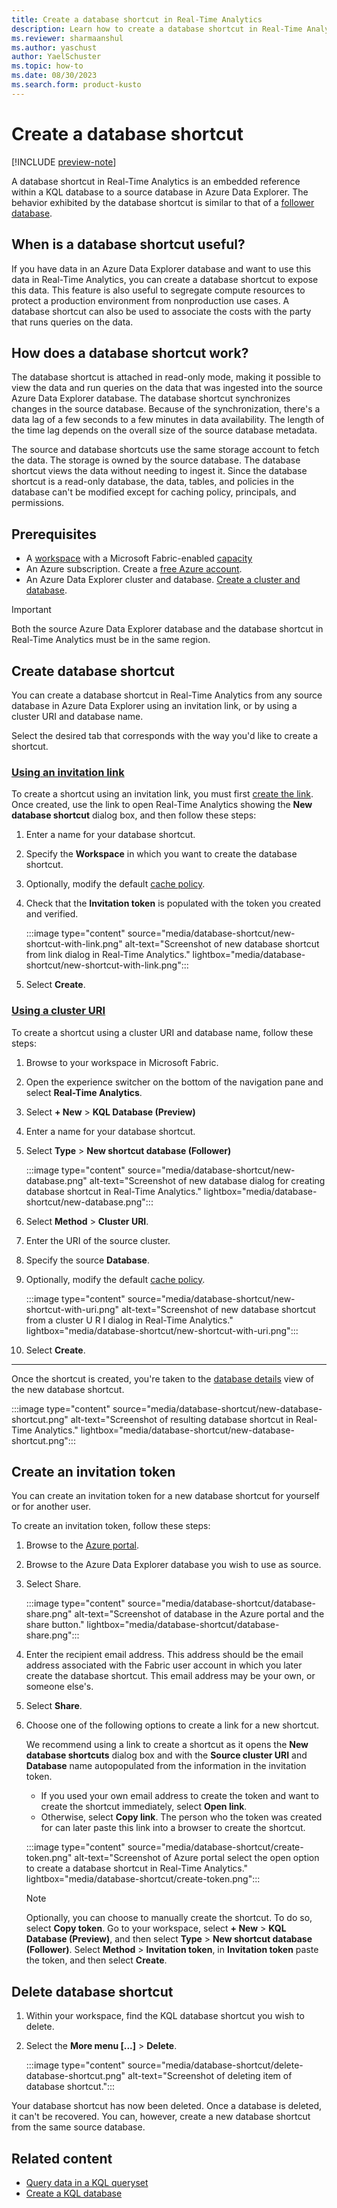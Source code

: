 ```yaml
---
title: Create a database shortcut in Real-Time Analytics
description: Learn how to create a database shortcut in Real-Time Analytics in Microsoft Fabric
ms.reviewer: sharmaanshul
ms.author: yaschust
author: YaelSchuster
ms.topic: how-to
ms.date: 08/30/2023
ms.search.form: product-kusto
---
```

# Create a database shortcut

[!INCLUDE [preview-note](../includes/preview-note.md)]

A database shortcut in Real-Time Analytics is an embedded reference within a KQL database to a source database in Azure Data Explorer. The behavior exhibited by the database shortcut is similar to that of a [follower database](/azure/data-explorer/follower).

## When is a database shortcut useful?

If you have data in an Azure Data Explorer database and want to use this data in Real-Time Analytics, you can create a database shortcut to expose this data. This feature is also useful to segregate compute resources to protect a production environment from nonproduction use cases. A database shortcut can also be used to associate the costs with the party that runs queries on the data.

## How does a database shortcut work?

The database shortcut is attached in read-only mode, making it possible to view the data and run queries on the data that was ingested into the source Azure Data Explorer database. The database shortcut synchronizes changes in the source database. Because of the synchronization, there's a data lag of a few seconds to a few minutes in data availability. The length of the time lag depends on the overall size of the source database metadata.

The source and database shortcuts use the same storage account to fetch the data. The storage is owned by the source database. The database shortcut views the data without needing to ingest it. Since the database shortcut is a read-only database, the data, tables, and policies in the database can't be modified except for caching policy, principals, and permissions.

## Prerequisites

* A [workspace](../get-started/create-workspaces.md) with a Microsoft Fabric-enabled [capacity](../enterprise/licenses.md#capacity)
* An Azure subscription. Create a [free Azure account](https://azure.microsoft.com/free/).
* An Azure Data Explorer cluster and database. [Create a cluster and database](/azure/data-explorer/create-cluster-and-database).

> [!IMPORTANT]
> Both the source Azure Data Explorer database and the database shortcut in Real-Time Analytics must be in the same region.

## Create database shortcut

You can create a database shortcut in Real-Time Analytics from any source database in Azure Data Explorer using an invitation link, or by using a cluster URI and database name.

Select the desired tab that corresponds with the way you'd like to create a shortcut.

### [Using an invitation link](#tab/link)

To create a shortcut using an invitation link, you must first [create the link](#create-an-invitation-token). Once created, use the link to open Real-Time Analytics showing the **New database shortcut** dialog box, and then follow these steps:

1. Enter a name for your database shortcut.
1. Specify the **Workspace** in which you want to create the database shortcut.
1. Optionally, modify the default [cache policy](/azure/data-explorer/kusto/management/cachepolicy?context=%2Ffabric%2Fcontext%2Fcontext-rta&pivots=fabric).
1. Check that the **Invitation token** is populated with the token you created and verified.

    :::image type="content" source="media/database-shortcut/new-shortcut-with-link.png" alt-text="Screenshot of new database shortcut from link dialog in Real-Time Analytics." lightbox="media/database-shortcut/new-shortcut-with-link.png":::

1. Select **Create**.

### [Using a cluster URI](#tab/workspace)

To create a shortcut using a cluster URI and database name, follow these steps:

1. Browse to your workspace in Microsoft Fabric.
1. Open the experience switcher on the bottom of the navigation pane and select **Real-Time Analytics**.
1. Select **+ New** > **KQL Database (Preview)**
1. Enter a name for your database shortcut.
1. Select **Type** > **New shortcut database (Follower)**

    :::image type="content" source="media/database-shortcut/new-database.png" alt-text="Screenshot of new database dialog for creating database shortcut in Real-Time Analytics." lightbox="media/database-shortcut/new-database.png":::

1. Select **Method** > **Cluster URI**.
1. Enter the URI of the source cluster.
1. Specify the source **Database**.
1. Optionally, modify the default [cache policy](/azure/data-explorer/kusto/management/cachepolicy?context=%2Ffabric%2Fcontext%2Fcontext-rta&pivots=fabric).

    :::image type="content" source="media/database-shortcut/new-shortcut-with-uri.png" alt-text="Screenshot of new database shortcut from a cluster U R I dialog in Real-Time Analytics." lightbox="media/database-shortcut/new-shortcut-with-uri.png":::

1. Select **Create**.

---

Once the shortcut is created, you're taken to the [database details](create-database.md#database-details) view of the new database shortcut.

:::image type="content" source="media/database-shortcut/new-database-shortcut.png" alt-text="Screenshot of resulting database shortcut in Real-Time Analytics." lightbox="media/database-shortcut/new-database-shortcut.png":::

## Create an invitation token

You can create an invitation token for a new database shortcut for yourself or for another user.

To create an invitation token, follow these steps:

1. Browse to the [Azure portal](https://ms.portal.azure.com).
1. Browse to the Azure Data Explorer database you wish to use as source.
1. Select Share.

    :::image type="content" source="media/database-shortcut/database-share.png" alt-text="Screenshot of database in the Azure portal and the share button." lightbox="media/database-shortcut/database-share.png":::

1. Enter the recipient email address. This address should be the email address associated with the Fabric user account in which you later create the database shortcut. This email address may be your own, or someone else's.
1. Select **Share**.
1. Choose one of the following options to create a link for a new shortcut.

    We recommend using a link to create a shortcut as it opens the **New database shortcuts** dialog box and with the **Source cluster URI** and **Database** name autopopulated from the information in the invitation token.

    * If you used your own email address to create the token and want to create the shortcut immediately, select **Open link**.
    * Otherwise, select **Copy link**. The person who the token was created for can later paste this link into a browser to create the shortcut.

    :::image type="content" source="media/database-shortcut/create-token.png" alt-text="Screenshot of Azure portal select the open option to create a database shortcut in Real-Time Analytics." lightbox="media/database-shortcut/create-token.png":::

    > [!NOTE]
    > Optionally, you can choose to manually create the shortcut. To do so, select **Copy token**. Go to your workspace, select **+ New** > **KQL Database (Preview)**, and then select **Type** > **New shortcut database (Follower)**. Select **Method** > **Invitation token**, in **Invitation token** paste the token, and then select **Create**.

## Delete database shortcut

1. Within your workspace, find the KQL database shortcut you wish to delete.
1. Select the **More menu [...]** > **Delete**.

    :::image type="content" source="media/database-shortcut/delete-database-shortcut.png" alt-text="Screenshot of deleting item of database shortcut.":::

Your database shortcut has now been deleted. Once a database is deleted, it can't be recovered. You can, however, create a new database shortcut from the same source database.

## Related content

* [Query data in a KQL queryset](kusto-query-set.md)
* [Create a KQL database](create-database.md)
